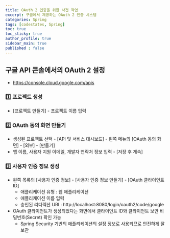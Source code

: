 ```yaml
---
title: OAuth 2 인증을 위한 사전 작업
excerpt: 구글에서 제공하는 OAuth 2 인증 시스템
categories: Spring
tags: [codestates, Spring]
toc: true
toc_sticky: true
author_profile: true
sidebar_main: true
published : false
---
```

## 구글 API 콘솔에서의 OAuth 2 설정
- https://console.cloud.google.com/apis

### 1️⃣ 프로젝트 생성
- [프로젝트 만들기] - 프로젝트 이름 입력

### 2️⃣ OAuth 동의 화면 만들기
- 생성된 프로젝트 선택 - [API 및 서비스 대시보드] - 왼쪽 메뉴의 [OAuth 동의 화면] - [외부] - [만들기]
- 앱 이름, 사용자 지원 이메일, 개발자 연락처 정보 입력 - [저장 후 계속]

### 3️⃣ 사용자 인증 정보 생성
- 왼쪽 목록의 [사용자 인증 정보] - [사용자 인증 정보 만들기] - [OAuth 클라이언트 ID]
  - 애플리케이션 유형 : 웹 애플리케이션
  - 애플리케이션 이름 입력
  - 승인된 리디렉션 URI : http://localhost:8080/login/oauth2/code/google
- OAuth 클라이언트가 생성되었다는 화면에서 클라이언트 ID와 클라이언트 보안 비밀번호(Secret) 확인 가능
  -  Spring Security 기반의 애플리케이션의 설정 정보로 사용되므로 안전하게 잘 보관
<div style = "text-align : center"> </div><br>
